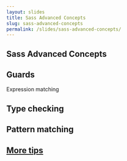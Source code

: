 ```yaml
---
layout: slides
title: Sass Advanced Concepts
slug: sass-advanced-concepts
permalink: /slides/sass-advanced-concepts/
---
```



<section>
	<h2>Sass Advanced Concepts</h2>
	<p></p>
</section>

<section>
	<h2>Guards</h2>
	<p>Expression matching</p>
</section>

<section>
	<h2>Type checking</h2>
</section>

<section>
	<h2>Pattern matching</h2>
</section>

<section>
	<h2><a href="https://speakerdeck.com/beausmith/less-tips-tricks-best-practices">More tips</a></h2>
</section>
